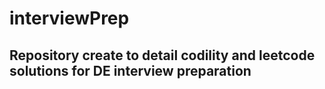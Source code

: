 # interviewPrep
## Repository create to detail codility and leetcode solutions for DE interview preparation
